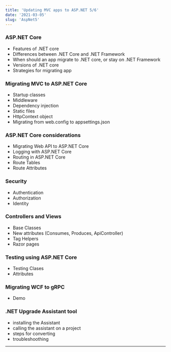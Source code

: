 ```yaml
---
title: 'Updating MVC apps to ASP.NET 5/6'
date: '2021-03-05'
slug: 'AspNet5'
---
```


### ASP.NET Core
* Features of .NET core
* Differences between .NET Core and .NET Framework
* When should an app migrate to .NET core, or stay on .NET Framework
* Versions of .NET core
* Strategies for migrating app

### Migrating MVC to ASP.NET Core
* Startup classes
* Middleware
* Dependency injection
* Static files
* HttpContext object
* Migrating from web.config to appsettings.json 


### ASP.NET Core considerations
* Migrating Web API to ASP.NET Core
* Logging with ASP.NET Core
* Routing in ASP.NET Core
* Route Tables
* Route Attributes


### Security
* Authentication
* Authorization
* Identity

### Controllers and Views
* Base Classes
* New attributes (Consumes, Produces, ApiController)
* Tag Helpers
* Razor pages

### Testing using ASP.NET Core
* Testing Clases
* Attributes

### Migrating WCF to gRPC
* Demo


### .NET Upgrade Assistant tool
* installing the Assistant
* calling the assistant on a project
* steps for converting
* troubleshoothing



------------

###


